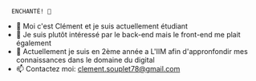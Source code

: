       ENCHANTÉ! 👋 

- 🧑‍ Moi c'est Clément et je suis actuellement étudiant
- 👀 Je suis plutôt intéressé par le back-end mais le front-end me plait également
- 🌱 Actuellement je suis en 2ème année a L'IIM afin d'appronfondir mes connaissances dans le domaine du digital
- 📫 Contactez moi: clement.souplet78@gmail.com
